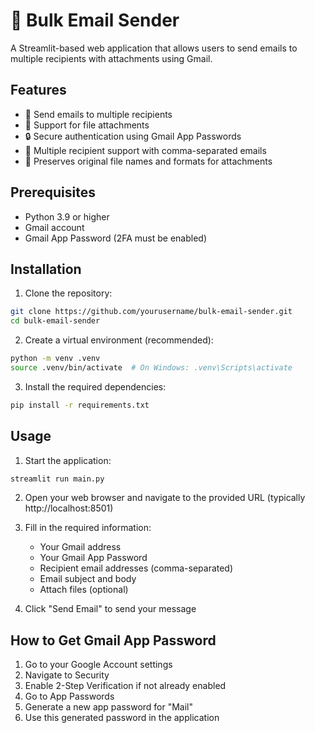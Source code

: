 # 📧 Bulk Email Sender

A Streamlit-based web application that allows users to send emails to multiple recipients with attachments using Gmail.

## Features

- 📨 Send emails to multiple recipients
- 📎 Support for file attachments
- 🔒 Secure authentication using Gmail App Passwords
- 👥 Multiple recipient support with comma-separated emails
- 📁 Preserves original file names and formats for attachments

## Prerequisites

- Python 3.9 or higher
- Gmail account
- Gmail App Password (2FA must be enabled)

## Installation

1. Clone the repository:
```bash
git clone https://github.com/yourusername/bulk-email-sender.git
cd bulk-email-sender
```

2. Create a virtual environment (recommended):
```bash
python -m venv .venv
source .venv/bin/activate  # On Windows: .venv\Scripts\activate
```

3. Install the required dependencies:
```bash
pip install -r requirements.txt
```

## Usage

1. Start the application:
```bash
streamlit run main.py
```

2. Open your web browser and navigate to the provided URL (typically http://localhost:8501)

3. Fill in the required information:
   - Your Gmail address
   - Your Gmail App Password
   - Recipient email addresses (comma-separated)
   - Email subject and body
   - Attach files (optional)

4. Click "Send Email" to send your message

## How to Get Gmail App Password

1. Go to your Google Account settings
2. Navigate to Security
3. Enable 2-Step Verification if not already enabled
4. Go to App Passwords
5. Generate a new app password for "Mail"
6. Use this generated password in the application
